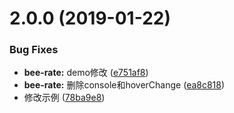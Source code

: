 <a name="2.0.0"></a>
# 2.0.0 (2019-01-22)


### Bug Fixes

* **bee-rate:** demo修改 ([e751af8](https://github.com/tinper-bee/bee-rate/commit/e751af8))
* **bee-rate:** 删除console和hoverChange ([ea8c818](https://github.com/tinper-bee/bee-rate/commit/ea8c818))
* 修改示例 ([78ba9e8](https://github.com/tinper-bee/bee-rate/commit/78ba9e8))



